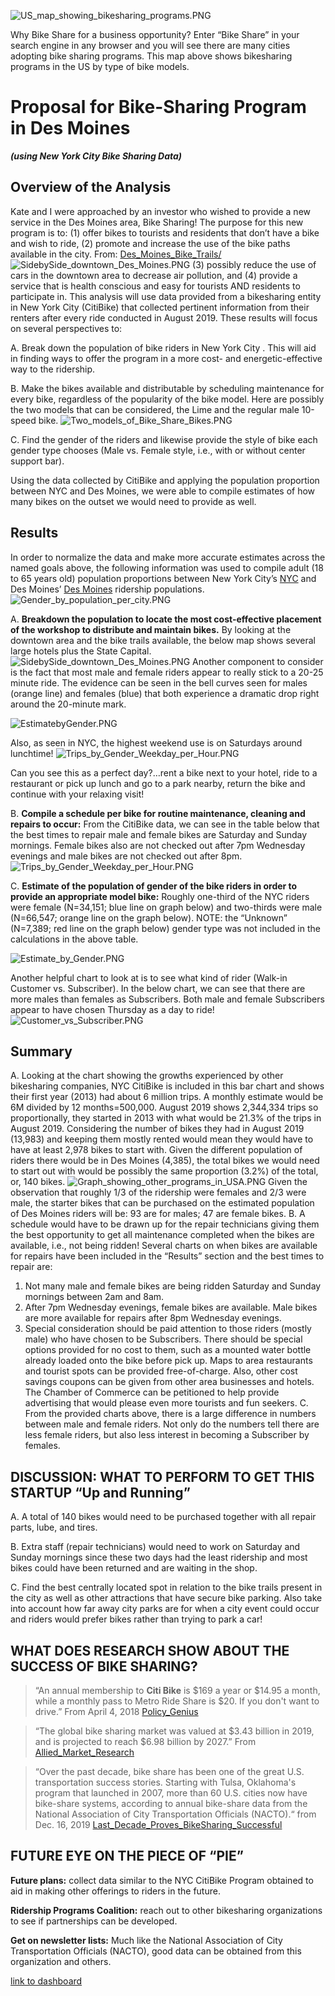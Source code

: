 ![US_map_showing_bikesharing_programs.PNG](Resources/US_map_showing_bikesharing_programs.PNG)

Why Bike Share for a business opportunity? Enter “Bike Share” in your search engine in any browser and you will see there are many cities adopting bike sharing programs. This map above shows bikesharing programs in the US by type of bike models. 
 
# Proposal for Bike-Sharing Program in Des Moines #
***(using New York City Bike Sharing Data)***

## Overview of the Analysis
Kate and I were approached by an investor who wished to provide a new service in the Des Moines area, Bike Sharing! The purpose for this new program is to:
(1)	offer bikes to tourists and residents that don’t have a bike and wish to ride,
(2)	promote and increase the use of the bike paths available in the city. From: [Des_Moines_Bike_Trails/](https://www.traillink.com/city/des-moines-ia-trails/)
![SidebySide_downtown_Des_Moines.PNG](Resources/SidebySide_downtown_Des_Moines.PNG)
(3)	possibly reduce the use of cars in the downtown area to decrease air pollution, and 
(4)	provide a service that is health conscious and easy for tourists AND residents to participate in.
This analysis will use data provided from a bikesharing entity in New York City (CitiBike) that collected pertinent information from their renters after every ride conducted in August 2019. These results will focus on several perspectives to:

A. Break down the population of bike riders in New York City . This will aid in finding ways to offer the program in a more cost- and energetic-effective way to the ridership.
     
B. Make the bikes available and distributable by scheduling maintenance for every bike, regardless of the popularity of the bike model. Here are possibly the two models that can be considered, the Lime and the regular male 10-speed bike. ![Two_models_of_Bike_Share_Bikes.PNG](Resources/Two_models_of_Bike_Share_Bikes.PNG)
     
C. Find the gender of the riders and likewise provide the style of bike each gender type chooses (Male vs. Female style, i.e., with or without center support bar).
     
Using the data collected by CitiBike and applying the population proportion between NYC and Des Moines, we were able to compile estimates of how many bikes on the outset we would need to provide as well.

## Results
In order to normalize the data and make more accurate estimates across the named goals above, the following information was used to compile adult (18 to 65 years old) population proportions between New York City’s [NYC](https://www.census.gov/quickfacts/fact/table/newyorkcitynewyork,US/POP010220) and Des Moines’ [Des Moines](https://www.census.gov/quickfacts/fact/table/desmoinescityiowa,US/PST045221) ridership populations.
![Gender_by_population_per_city.PNG](Resources/Gender_by_population_per_city.PNG)	 

A.	**Breakdown the population to locate the most cost-effective placement of the workshop to distribute and maintain bikes.** By looking at the downtown area and the bike trails available, the below map shows several large hotels plus the State Capital. 
![SidebySide_downtown_Des_Moines.PNG](Resources/SidebySide_downtown_Des_Moines.PNG)
Another component to consider is the fact that most male and female riders appear to really stick to a 20-25 minute ride. The evidence can be seen in the bell curves seen for males (orange line) and females (blue) that both experience a dramatic drop right around the 20-minute mark.

![EstimatebyGender.PNG](Resources/ByGenderEstimate.PNG)

Also, as seen in NYC, the highest weekend use is on Saturdays around lunchtime!
![Trips_by_Gender_Weekday_per_Hour.PNG](Resources/TripsXGender_WkdayperHour.PNG)

Can you see this as a perfect day?…rent a bike next to your hotel, ride to a restaurant or pick up lunch and go to a park nearby, return the bike and continue with your relaxing visit!

B.	**Compile a schedule per bike for routine maintenance, cleaning and repairs to occur:** From the CitiBike data, we can see in the table below that the best times to repair male and female bikes are Saturday and Sunday mornings. Female bikes also are not checked out after 7pm Wednesday evenings and male bikes are not checked out after 8pm.
![Trips_by_Gender_Weekday_per_Hour.PNG](Resources/TripsXGender_WkdayperHour.PNG)

C.	**Estimate of the population of gender of the bike riders in order to provide an appropriate model bike:** Roughly one-third of the NYC riders were female (N=34,151; blue line on graph below) and two-thirds were male (N=66,547; orange line on the graph below). NOTE: the “Unknown” (N=7,389; red line on the graph below) gender type was not included in the calculations in the above table.

![Estimate_by_Gender.PNG](Resources/ByGenderEstimate.PNG)

Another helpful chart to look at is to see what kind of rider (Walk-in Customer vs. Subscriber). In the below chart, we can see that there are more males than females as Subscribers. Both male and female Subscribers appear to have chosen Thursday as a day to ride!
![Customer_vs_Subscriber.PNG](Resources/Customer_vs_Subscriber.PNG)

## Summary
A.	Looking at the chart showing the growths experienced by other bikesharing companies, NYC CitiBike is included in this bar chart and shows their first year (2013) had about 6 million trips. A monthly estimate would be 6M divided by 12 months=500,000. August 2019 shows 2,344,334 trips so proportionally, they started in 2013 with what would be 21.3% of the trips in August 2019. Considering the number of bikes they had in August 2019 (13,983) and keeping them mostly rented would mean they would have to have at least 2,978 bikes to start with. Given the different population of riders there would be in Des Moines (4,385), the total bikes we would need to start out with would be possibly the same proportion (3.2%) of the total, or, 140 bikes.
![Graph_showing_other_programs_in_USA.PNG](Resources/Graph_showing_other_programs_in_USA.PNG)
Given the observation that roughly 1/3 of the ridership were females and 2/3 were  male, the starter bikes that can be purchased on the estimated population of Des Moines riders will be: 93 are for males; 47 are female bikes.
B.	A schedule would have to be drawn up for the repair technicians giving them the best opportunity to get all maintenance completed when the bikes are available, i.e., not being ridden! Several charts on when bikes are available for repairs have been included in the “Results” section and the best times to repair are: 
1)	Not many male and female bikes are being ridden Saturday and Sunday mornings between 2am and 8am.
2)	After 7pm Wednesday evenings, female bikes are available. Male bikes are more available for repairs after 8pm Wednesday evenings.
3)	Special consideration should be paid attention to those riders (mostly male) who have chosen to be Subscribers. There should be special options provided for no cost to them, such as a mounted water bottle already loaded onto the bike before pick up. Maps to area restaurants and tourist spots can be provided free-of-charge. Also, other cost savings coupons can be given from other area businesses and hotels. The Chamber of Commerce can be petitioned to help provide advertising that would please even more tourists and fun seekers.
C.	From the provided charts above, there is a large difference in numbers between male and female riders. Not only do the numbers tell there are less female riders, but also less interest in becoming a Subscriber by females.

## DISCUSSION: WHAT TO PERFORM TO GET THIS STARTUP “Up and Running”
A. A total of 140 bikes would need to be purchased together with all repair parts, lube, and tires.

B. Extra staff (repair technicians) would need to work on Saturday and Sunday mornings since these two days had the least ridership and most bikes could have been returned and are waiting in the shop. 

C. Find the best centrally located spot in relation to the bike trails present in the city as well as other attractions that have secure bike parking. Also take into account how far away city parks are for when a city event could occur and riders would prefer bikes rather than trying to park a car!

## WHAT DOES RESEARCH SHOW ABOUT THE SUCCESS OF BIKE SHARING?
>“An annual membership to **Citi Bike** is $169 a year or $14.95 a month, while a monthly pass to Metro Ride Share is $20. If you don't want to drive.” From April 4, 2018 [Policy_Genius](https://www.policygenius.com/news/)

>“The global bike sharing market was valued at $3.43 billion in 2019, and is projected to reach $6.98 billion by 2027.” From [Allied_Market_Research](https://www.alliedmarketresearch.com/bike-sharing-market-A11309)

>“Over the past decade, bike share has been one of the great U.S. transportation success stories. Starting with Tulsa, Oklahoma's program that launched in 2007, more than 60 U.S. cities now have bike-share systems, according to annual bike-share data from the National Association of City Transportation Officials (NACTO).“ from Dec. 16, 2019 [Last_Decade_Proves_BikeSharing_Successful]( https://archive.curbed.com/2019/12/16/20864145/bike-share-citi-bike-jump-uber)

## FUTURE EYE ON THE PIECE OF “PIE”
**Future plans:** collect data similar to the NYC CitiBike Program obtained to aid in making other offerings to riders in the future.

**Ridership Programs Coalition:** reach out to other bikesharing organizations to see if partnerships can be developed.

**Get on newsletter lists:** Much like the National Association of City Transportation Officials (NACTO), good data can be obtained from this organization and others.

[link to dashboard](https://public.tableau.com/app/profile/beth.berry/viz/Module_14_v2/Story1?publish=yes)


